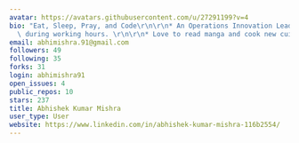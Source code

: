 ```yaml
---
avatar: https://avatars.githubusercontent.com/u/27291199?v=4
bio: "Eat, Sleep, Pray, and Code\r\n\r\n* An Operations Innovation Lead at IHS Markit\
  \ during working hours. \r\n\r\n* Love to read manga and cook new cuisines. "
email: abhimishra.91@gmail.com
followers: 49
following: 35
forks: 31
login: abhimishra91
open_issues: 4
public_repos: 10
stars: 237
title: Abhishek Kumar Mishra
user_type: User
website: https://www.linkedin.com/in/abhishek-kumar-mishra-116b2554/
---
```

